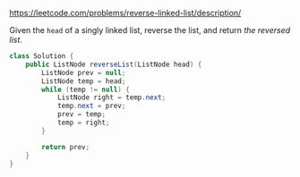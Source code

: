https://leetcode.com/problems/reverse-linked-list/description/

Given the `head` of a singly linked list, reverse the list, and return _the reversed list_.

```java
class Solution {
    public ListNode reverseList(ListNode head) {
        ListNode prev = null;
        ListNode temp = head;
        while (temp != null) {
            ListNode right = temp.next;
            temp.next = prev;
            prev = temp;
            temp = right;
        }

        return prev;
    }
}
```
